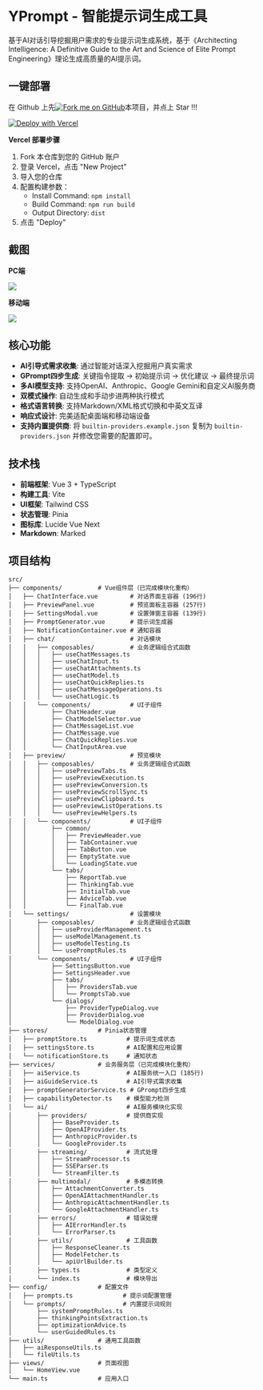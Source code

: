 # YPrompt - 智能提示词生成工具

基于AI对话引导挖掘用户需求的专业提示词生成系统，基于《Architecting Intelligence: A Definitive Guide to the Art and Science of Elite Prompt Engineering》理论生成高质量的AI提示词。

## 一键部署

在 Github 上先[![Fork me on GitHub](https://raw.githubusercontent.com/fishforks/fish2018/refs/heads/main/forkme.png)](https://github.com/fish2018/YPrompt/fork)本项目，并点上 Star !!!

[![Deploy with Vercel](https://vercel.com/button)](https://vercel.com/new/clone?repository-url=https://github.com/fish2018/YPrompt&build-command=npm%20run%20build&install-command=npm%20install&output-directory=dist)

**Vercel 部署步骤**
1. Fork 本仓库到您的 GitHub 账户
2. 登录 Vercel，点击 "New Project"
3. 导入您的仓库
4. 配置构建参数：
   - Install Command: `npm install`
   - Build Command: `npm run build`
   - Output Directory: `dist`
5. 点击 "Deploy"

## 截图
**PC端**  
  
![](imgs/pc.gif)

**移动端**  

![](imgs/mobile.gif)

## 核心功能

- **AI引导式需求收集**: 通过智能对话深入挖掘用户真实需求
- **GPrompt四步生成**: 关键指令提取 → 初始提示词 → 优化建议 → 最终提示词
- **多AI模型支持**: 支持OpenAI、Anthropic、Google Gemini和自定义AI服务商
- **双模式操作**: 自动生成和手动步进两种执行模式
- **格式语言转换**: 支持Markdown/XML格式切换和中英文互译
- **响应式设计**: 完美适配桌面端和移动端设备
- **支持内置提供商**: 将 `builtin-providers.example.json` 复制为 `builtin-providers.json` 并修改您需要的配置即可。

## 技术栈

- **前端框架**: Vue 3 + TypeScript
- **构建工具**: Vite
- **UI框架**: Tailwind CSS
- **状态管理**: Pinia
- **图标库**: Lucide Vue Next
- **Markdown**: Marked

## 项目结构

```
src/
├── components/          # Vue组件层（已完成模块化重构）
│   ├── ChatInterface.vue         # 对话界面主容器 (196行)
│   ├── PreviewPanel.vue          # 预览面板主容器 (257行)
│   ├── SettingsModal.vue         # 设置弹窗主容器 (139行)
│   ├── PromptGenerator.vue       # 提示词生成器
│   ├── NotificationContainer.vue # 通知容器
│   ├── chat/                     # 对话模块
│   │   ├── composables/          # 业务逻辑组合式函数
│   │   │   ├── useChatMessages.ts
│   │   │   ├── useChatInput.ts
│   │   │   ├── useChatAttachments.ts
│   │   │   ├── useChatModel.ts
│   │   │   ├── useChatQuickReplies.ts
│   │   │   ├── useChatMessageOperations.ts
│   │   │   └── useChatLogic.ts
│   │   └── components/           # UI子组件
│   │       ├── ChatHeader.vue
│   │       ├── ChatModelSelector.vue
│   │       ├── ChatMessageList.vue
│   │       ├── ChatMessage.vue
│   │       ├── ChatQuickReplies.vue
│   │       └── ChatInputArea.vue
│   ├── preview/                  # 预览模块
│   │   ├── composables/          # 业务逻辑组合式函数
│   │   │   ├── usePreviewTabs.ts
│   │   │   ├── usePreviewExecution.ts
│   │   │   ├── usePreviewConversion.ts
│   │   │   ├── usePreviewScrollSync.ts
│   │   │   ├── usePreviewClipboard.ts
│   │   │   ├── usePreviewListOperations.ts
│   │   │   └── usePreviewHelpers.ts
│   │   └── components/           # UI子组件
│   │       ├── common/
│   │       │   ├── PreviewHeader.vue
│   │       │   ├── TabContainer.vue
│   │       │   ├── TabButton.vue
│   │       │   ├── EmptyState.vue
│   │       │   └── LoadingState.vue
│   │       └── tabs/
│   │           ├── ReportTab.vue
│   │           ├── ThinkingTab.vue
│   │           ├── InitialTab.vue
│   │           ├── AdviceTab.vue
│   │           └── FinalTab.vue
│   └── settings/                 # 设置模块
│       ├── composables/          # 业务逻辑组合式函数
│       │   ├── useProviderManagement.ts
│       │   ├── useModelManagement.ts
│       │   ├── useModelTesting.ts
│       │   └── usePromptRules.ts
│       └── components/           # UI子组件
│           ├── SettingsButton.vue
│           ├── SettingsHeader.vue
│           ├── tabs/
│           │   ├── ProvidersTab.vue
│           │   └── PromptsTab.vue
│           └── dialogs/
│               ├── ProviderTypeDialog.vue
│               ├── ProviderDialog.vue
│               └── ModelDialog.vue
├── stores/              # Pinia状态管理
│   ├── promptStore.ts           # 提示词生成状态
│   ├── settingsStore.ts         # AI配置和应用设置
│   └── notificationStore.ts     # 通知状态
├── services/            # 业务服务层（已完成模块化重构）
│   ├── aiService.ts             # AI服务统一入口 (185行)
│   ├── aiGuideService.ts        # AI引导式需求收集
│   ├── promptGeneratorService.ts # GPrompt四步生成
│   ├── capabilityDetector.ts    # 模型能力检测
│   └── ai/                      # AI服务模块化实现
│       ├── providers/           # 提供商实现
│       │   ├── BaseProvider.ts
│       │   ├── OpenAIProvider.ts
│       │   ├── AnthropicProvider.ts
│       │   └── GoogleProvider.ts
│       ├── streaming/           # 流式处理
│       │   ├── StreamProcessor.ts
│       │   ├── SSEParser.ts
│       │   └── StreamFilter.ts
│       ├── multimodal/          # 多模态转换
│       │   ├── AttachmentConverter.ts
│       │   ├── OpenAIAttachmentHandler.ts
│       │   ├── AnthropicAttachmentHandler.ts
│       │   └── GoogleAttachmentHandler.ts
│       ├── errors/              # 错误处理
│       │   ├── AIErrorHandler.ts
│       │   └── ErrorParser.ts
│       ├── utils/               # 工具函数
│       │   ├── ResponseCleaner.ts
│       │   ├── ModelFetcher.ts
│       │   └── apiUrlBuilder.ts
│       ├── types.ts             # 类型定义
│       └── index.ts             # 模块导出
├── config/              # 配置文件
│   ├── prompts.ts              # 提示词配置管理
│   └── prompts/                # 内置提示词规则
│       ├── systemPromptRules.ts
│       ├── thinkingPointsExtraction.ts
│       ├── optimizationAdvice.ts
│       └── userGuidedRules.ts
├── utils/               # 通用工具函数
│   ├── aiResponseUtils.ts
│   └── fileUtils.ts
├── views/               # 页面视图
│   └── HomeView.vue
└── main.ts              # 应用入口
```